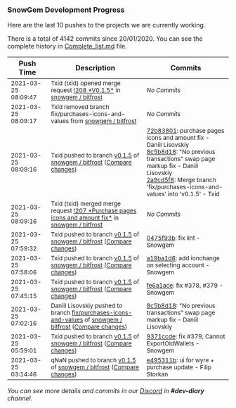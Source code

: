 
### SnowGem Development Progress

Here are the last 10 pushes to the projects we are currently working.

There is a total of 4142 commits since 20/01/2020. You can see the complete history in
 [Complete_list.md](Complete_list.md) file.

| Push Time | Description | Commits |
| --- | --- | --- |
| <sub>2021-03-25 08:09:47</sub> | <sub>Txid (txid) opened merge request [\!208 \*V0\.1\.5\*](https://gitlab.com/snowgem/bitfrost/-/merge_requests/208) in [snowgem / bitfrost](https://gitlab.com/snowgem/bitfrost)</sub> | <sub>_No Commits_</sub> |
| <sub>2021-03-25 08:09:17</sub> | <sub>Txid removed branch fix/purchases-icons-and-values from [snowgem / bitfrost](https://gitlab.com/snowgem/bitfrost)</sub> | <sub>_No Commits_</sub> |
| <sub>2021-03-25 08:09:16</sub> | <sub>Txid pushed to branch [v0\.1\.5](https://gitlab.com/snowgem/bitfrost/commits/v0.1.5) of [snowgem / bitfrost](https://gitlab.com/snowgem/bitfrost) ([Compare changes](https://gitlab.com/snowgem/bitfrost/compare/0475f93ba54250f10c9f9bef04d086910620b8a6...2a9cd5f85be2cd42aa7d5ad3777af58ec517f1d6))</sub> | <sub>[72b83801](https://gitlab.com/snowgem/bitfrost/-/commit/72b83801a2b35a67eca365382ed03908f0066781): purchase pages icons and amount fix - Daniil Lisovskiy<br>[8c5b8d18](https://gitlab.com/snowgem/bitfrost/-/commit/8c5b8d18c7a09e49b0cf57eccd816c8d39c2eda4): "No previous transactions" swap page markup fix - Daniil Lisovskiy<br>[2a9cd5f8](https://gitlab.com/snowgem/bitfrost/-/commit/2a9cd5f85be2cd42aa7d5ad3777af58ec517f1d6): Merge branch 'fix/purchases-icons-and-values' into 'v0.1.5' - Txid</sub> |
| <sub>2021-03-25 08:09:16</sub> | <sub>Txid (txid) merged merge request [\!207 \*Purchase pages icons and amount fix\*](https://gitlab.com/snowgem/bitfrost/-/merge_requests/207) in [snowgem / bitfrost](https://gitlab.com/snowgem/bitfrost)</sub> | <sub>_No Commits_</sub> |
| <sub>2021-03-25 07:59:32</sub> | <sub>Txid pushed to branch [v0\.1\.5](https://gitlab.com/snowgem/bitfrost/commits/v0.1.5) of [snowgem / bitfrost](https://gitlab.com/snowgem/bitfrost) ([Compare changes](https://gitlab.com/snowgem/bitfrost/compare/a19ba1d607625285d5498ff16b0d26c123e09784...0475f93ba54250f10c9f9bef04d086910620b8a6))</sub> | <sub>[0475f93b](https://gitlab.com/snowgem/bitfrost/-/commit/0475f93ba54250f10c9f9bef04d086910620b8a6): fix lint - Snowgem</sub> |
| <sub>2021-03-25 07:58:06</sub> | <sub>Txid pushed to branch [v0\.1\.5](https://gitlab.com/snowgem/bitfrost/commits/v0.1.5) of [snowgem / bitfrost](https://gitlab.com/snowgem/bitfrost) ([Compare changes](https://gitlab.com/snowgem/bitfrost/compare/fe6a1ace6ee65a52900042ba700ef215257a2939...a19ba1d607625285d5498ff16b0d26c123e09784))</sub> | <sub>[a19ba1d6](https://gitlab.com/snowgem/bitfrost/-/commit/a19ba1d607625285d5498ff16b0d26c123e09784): add ionchange on selecting account - Snowgem</sub> |
| <sub>2021-03-25 07:45:15</sub> | <sub>Txid pushed to branch [v0\.1\.5](https://gitlab.com/snowgem/bitfrost/commits/v0.1.5) of [snowgem / bitfrost](https://gitlab.com/snowgem/bitfrost) ([Compare changes](https://gitlab.com/snowgem/bitfrost/compare/9371ccdea73c7bcd66f6ae953ec40e66d4373f33...fe6a1ace6ee65a52900042ba700ef215257a2939))</sub> | <sub>[fe6a1ace](https://gitlab.com/snowgem/bitfrost/-/commit/fe6a1ace6ee65a52900042ba700ef215257a2939): fix #378, #379 - Snowgem</sub> |
| <sub>2021-03-25 07:02:16</sub> | <sub>Daniil Lisovskiy pushed to branch [fix/purchases\-icons\-and\-values](https://gitlab.com/snowgem/bitfrost/commits/fix/purchases-icons-and-values) of [snowgem / bitfrost](https://gitlab.com/snowgem/bitfrost) ([Compare changes](https://gitlab.com/snowgem/bitfrost/compare/72b83801a2b35a67eca365382ed03908f0066781...8c5b8d18c7a09e49b0cf57eccd816c8d39c2eda4))</sub> | <sub>[8c5b8d18](https://gitlab.com/snowgem/bitfrost/-/commit/8c5b8d18c7a09e49b0cf57eccd816c8d39c2eda4): "No previous transactions" swap page markup fix - Daniil Lisovskiy</sub> |
| <sub>2021-03-25 05:59:01</sub> | <sub>Txid pushed to branch [v0\.1\.5](https://gitlab.com/snowgem/bitfrost/commits/v0.1.5) of [snowgem / bitfrost](https://gitlab.com/snowgem/bitfrost) ([Compare changes](https://gitlab.com/snowgem/bitfrost/compare/e495311be54abe0e2e76dcc8b71fc2aedbddf2b3...9371ccdea73c7bcd66f6ae953ec40e66d4373f33))</sub> | <sub>[9371ccde](https://gitlab.com/snowgem/bitfrost/-/commit/9371ccdea73c7bcd66f6ae953ec40e66d4373f33): fix #379, Cannot ExportOldWallets - Snowgem</sub> |
| <sub>2021-03-25 03:14:46</sub> | <sub>qNaN pushed to branch [v0\.1\.5](https://gitlab.com/snowgem/bitfrost/commits/v0.1.5) of [snowgem / bitfrost](https://gitlab.com/snowgem/bitfrost) ([Compare changes](https://gitlab.com/snowgem/bitfrost/compare/483c42d9d150aaa3e4147c0092aab9e10cb0dd5b...e495311be54abe0e2e76dcc8b71fc2aedbddf2b3))</sub> | <sub>[e495311b](https://gitlab.com/snowgem/bitfrost/-/commit/e495311be54abe0e2e76dcc8b71fc2aedbddf2b3): ui for wyre + purchase update - Filip Storkan</sub> |

_You can see more details and commits in our [Discord](https://discord.gg/zumGnbg) in **#dev-diary** channel._
